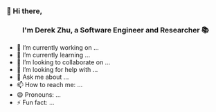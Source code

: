 ### 👋 Hi there, 
### <div align="center"> I'm Derek Zhu, a Software Engineer and Researcher 📚 </div>

- 🔭 I’m currently working on ...
- 🌱 I’m currently learning ...
- 👯 I’m looking to collaborate on ...
- 🤔 I’m looking for help with ...
- 💬 Ask me about ...
- 📫 How to reach me: ...
- 😄 Pronouns: ...
- ⚡ Fun fact: ...

<!--
<details>
  <summary><h3>Expertise</h3></summary>
  <ul>
   <li>TDD</li>
   <li>Cloud</li>
   <li>Linux</li>
   <li>DevOps</li>
   <li>Networking</li>
   <li>RESTFul APIs</li>
   <li>Relational Databases</li>
   <li>Backend Development</li>
  </ul>
</details>


<details>
  <summary><h3>Key Skills</h3></summary>
  <ul>
    <li>Git</li>
    <li>AWS</li>
    <li>Docker</li>
    <li>Python</li>
    <li>Django | DRF</li>
    <li>PostgreSQL | MySQL | SQL</li>
    <li>JavaScript | React | Next.js</li>
  </ul>
</details>


<details>
  <summary><h3>Education</h3></summary>
  <ul>
    <li> 🎓 Bachelor's Degree in Electronic Engineering </li>
    <li> 💻 <a href="https://www.coursera.org/account/accomplishments/specialization/certificate/NWGERU9D5CH5">DevOps on AWS Professional Certificate </li>
    <li> 🌐 <a href="https://www.coursera.org/account/accomplishments/specialization/certificate/38T6AQBQ3DGK">Back-End Developer Specialization</a> </li>
    <li> 📖 Plus a few programming books such as: </li>
      <ul>
        <li> <a href="http://openbookproject.net/thinkcs/python/english3e/">How To Think Like a Computer Scientist</a> by Peter Wentworth, Jeffrey Elkner, Allen B. Downey, and Chris Meyers. </li>
        <li> <a href="https://automatetheboringstuff.com/">Automate The Boring Stuff With Python</a> by Al Sweigart. </li>
        <li> <a href="https://djangoforprofessionals.com/">Django For Professionals</a> by William Vincent. </li>
        <li> <a href="https://django-unleashed.com/">Django Unleashed</a> by Andrew Pinkham. </li>
        <li> <a href="https://www.oreilly.com/library/view/practical-sql-2nd/9781098129866/">Practical SQL 2nd Edition by Anthony DeBarros. </li>
        <li> <a href="https://eloquentjavascript.net/">Eloquent JavaScript</a> by Marijn Haverbeke. </li>
      </ul>
  </ul>
</details>
 
[website]:
[email]: 

-->
